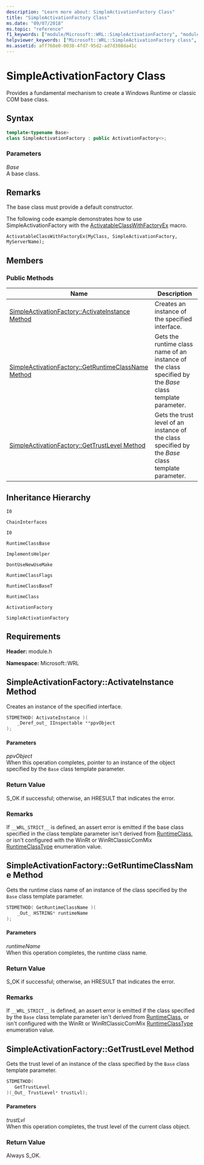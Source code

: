```yaml
---
description: "Learn more about: SimpleActivationFactory Class"
title: "SimpleActivationFactory Class"
ms.date: "09/07/2018"
ms.topic: "reference"
f1_keywords: ["module/Microsoft::WRL::SimpleActivationFactory", "module/Microsoft::WRL::SimpleActivationFactory::ActivateInstance", "module/Microsoft::WRL::SimpleActivationFactory::GetRuntimeClassName", "module/Microsoft::WRL::SimpleActivationFactory::GetTrustLevel"]
helpviewer_keywords: ["Microsoft::WRL::SimpleActivationFactory class", "Microsoft::WRL::SimpleActivationFactory::ActivateInstance method", "Microsoft::WRL::SimpleActivationFactory::GetRuntimeClassName method", "Microsoft::WRL::SimpleActivationFactory::GetTrustLevel method"]
ms.assetid: aff768e0-0038-4fd7-95d2-ad7d308da41c
---
```

# SimpleActivationFactory Class

Provides a fundamental mechanism to create a Windows Runtime or classic COM base class.

## Syntax

```cpp
template<typename Base>
class SimpleActivationFactory : public ActivationFactory<>;
```

### Parameters

*Base*<br/>
A base class.

## Remarks

The base class must provide a default constructor.

The following code example demonstrates how to use SimpleActivationFactory with the [ActivatableClassWithFactoryEx](activatableclass-macros.md) macro.

`ActivatableClassWithFactoryEx(MyClass, SimpleActivationFactory, MyServerName);`

## Members

### Public Methods

|Name|Description|
|----------|-----------------|
|[SimpleActivationFactory::ActivateInstance Method](#activateinstance)|Creates an instance of the specified interface.|
|[SimpleActivationFactory::GetRuntimeClassName Method](#getruntimeclassname)|Gets the runtime class name of an instance of the class specified by the *Base* class template parameter.|
|[SimpleActivationFactory::GetTrustLevel Method](#gettrustlevel)|Gets the trust level of an instance of the class specified by the *Base* class template parameter.|

## Inheritance Hierarchy

`I0`

`ChainInterfaces`

`I0`

`RuntimeClassBase`

`ImplementsHelper`

`DontUseNewUseMake`

`RuntimeClassFlags`

`RuntimeClassBaseT`

`RuntimeClass`

`ActivationFactory`

`SimpleActivationFactory`

## Requirements

**Header:** module.h

**Namespace:** Microsoft::WRL

## <a name="activateinstance"></a> SimpleActivationFactory::ActivateInstance Method

Creates an instance of the specified interface.

```cpp
STDMETHOD( ActivateInstance )(
    _Deref_out_ IInspectable **ppvObject
);
```

#### Parameters

*ppvObject*<br/>
When this operation completes, pointer to an instance of the object specified by the `Base` class template parameter.

### Return Value

S_OK if successful; otherwise, an HRESULT that indicates the error.

### Remarks

If `__WRL_STRICT__` is defined, an assert error is emitted if the base class specified in the class template parameter isn't derived from [RuntimeClass](runtimeclass-class.md), or isn't configured with the WinRt or WinRtClassicComMix [RuntimeClassType](runtimeclasstype-enumeration.md) enumeration value.

## <a name="getruntimeclassname"></a> SimpleActivationFactory::GetRuntimeClassName Method

Gets the runtime class name of an instance of the class specified by the `Base` class template parameter.

```cpp
STDMETHOD( GetRuntimeClassName )(
    _Out_ HSTRING* runtimeName
);
```

#### Parameters

*runtimeName*<br/>
When this operation completes, the runtime class name.

### Return Value

S_OK if successful; otherwise, an HRESULT that indicates the error.

### Remarks

If `__WRL_STRICT__` is defined, an assert error is emitted if the class specified by the `Base` class template parameter isn't derived from [RuntimeClass](runtimeclass-class.md), or isn't configured with the WinRt or WinRtClassicComMix [RuntimeClassType](runtimeclasstype-enumeration.md) enumeration value.

## <a name="gettrustlevel"></a> SimpleActivationFactory::GetTrustLevel Method

Gets the trust level of an instance of the class specified by the `Base` class template parameter.

```cpp
STDMETHOD(
   GetTrustLevel
)(_Out_ TrustLevel* trustLvl);
```

#### Parameters

*trustLvl*<br/>
When this operation completes, the trust level of the current class object.

### Return Value

Always S_OK.
